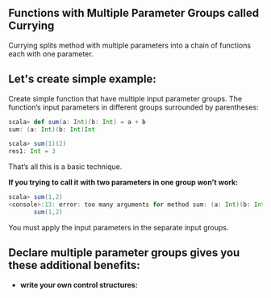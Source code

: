 ## Functions with Multiple Parameter Groups called Currying
Currying splits method with multiple parameters into a chain of functions each with one parameter.

## Let's create simple example:

Create simple function that have multiple input parameter groups.  The function’s input parameters in different groups surrounded by parentheses:
```scala
scala> def sum(a: Int)(b: Int) = a + b
sum: (a: Int)(b: Int)Int

scala> sum(1)(2)
res1: Int = 3
```
That’s all this is a basic technique.

**If you trying to call it with two parameters in one group won’t work:**
```scala
scala> sum(1,2)
<console>:13: error: too many arguments for method sum: (a: Int)(b: Int)Int
       sum(1,2)
```
You must apply the input parameters in the separate input groups.

## Declare multiple parameter groups gives you these additional benefits:

 - **write your own control structures:**

<!--stackedit_data:
eyJoaXN0b3J5IjpbLTgyOTQwODMwMSwyMDM2Njg2NjEyLDQ2OD
k5MDI5NiwxMjc0OTY1ODUyLDgxNzg2MTgxMyw1MjEyNzQyOTMs
LTMwNzI5MjQ3LDEyMTUxMzI1MzIsLTEzNDMxODYwNDcsMTg2Nj
M3MzAxMywtMTE5Mjc3NDc1NSw5NzYxNDc0NzMsLTg5Mzc2ODg0
LC0xMDc5NDM0MTM3LC01NjUxMTM2MzcsLTE1Njk5MDQxNDIsMT
gxNDgzNDQyNywyMDI3MDU2NjczLC0xMjU5ODkwMDYxLC0xNDUz
NjgwNjldfQ==
-->